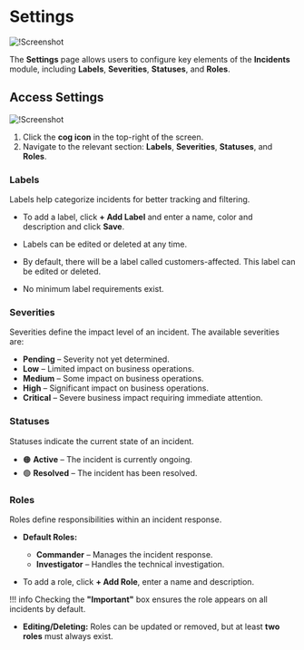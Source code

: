 # Settings

![!Screenshot](/frdocs/Data-insights/Features/Incidents/images/setting-main.png)


The **Settings** page allows users to configure key elements of the **Incidents** module, including **Labels**, **Severities**, **Statuses**, and **Roles**. 

## Access Settings

![!Screenshot](/frdocs/Data-insights/Features/Incidents/images/settings-cog.png)


1. Click the **cog icon** in the top-right of the screen.  
2. Navigate to the relevant section: **Labels**, **Severities**, **Statuses**, and **Roles**. 




### Labels  

Labels help categorize incidents for better tracking and filtering. 

- To add a label, click **+ Add Label** and enter a name, color and description and click **Save**.  

- Labels can be edited or deleted at any time. 

- By default, there will be a label called customers-affected. This label can be edited or deleted. 

- No minimum label requirements exist.  

### Severities

Severities define the impact level of an incident. The available severities are:  

-  **Pending** – Severity not yet determined.  
- **Low** – Limited impact on business operations.  
-  **Medium** – Some impact on business operations.  
-  **High** – Significant impact on business operations.  
-  **Critical** – Severe business impact requiring immediate attention.  


### Statuses

Statuses indicate the current state of an incident.  

- 🟠 **Active** – The incident is currently ongoing.  
- 🟢 **Resolved** – The incident has been resolved.  
 

### Roles

Roles define responsibilities within an incident response.  

- **Default Roles:**  
    - **Commander** – Manages the incident response.  
    - **Investigator** – Handles the technical investigation.  

- To add a role, click **+ Add Role**, enter a name and description.  

!!! info
    Checking the **"Important"** box ensures the role appears on all incidents by default.


- **Editing/Deleting:** Roles can be updated or removed, but at least **two roles** must always exist.  
